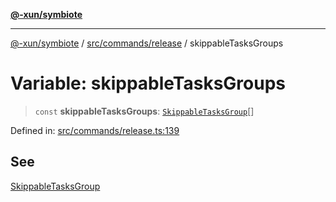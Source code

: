 [**@-xun/symbiote**](../../../../README.md)

***

[@-xun/symbiote](../../../../README.md) / [src/commands/release](../README.md) / skippableTasksGroups

# Variable: skippableTasksGroups

> `const` **skippableTasksGroups**: [`SkippableTasksGroup`](../enumerations/SkippableTasksGroup.md)[]

Defined in: [src/commands/release.ts:139](https://github.com/Xunnamius/symbiote/blob/7f982952167d73373d4dffdf7657e7060cf032fe/src/commands/release.ts#L139)

## See

[SkippableTasksGroup](../enumerations/SkippableTasksGroup.md)
